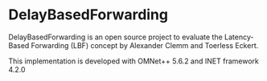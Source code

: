 # DelayBasedForwarding

DelayBasedForwarding is an open source project to evaluate the Latency-Based Forwarding (LBF) concept
by Alexander Clemm and Toerless Eckert.

This implementation is developed with OMNet++ 5.6.2 and INET framework 4.2.0